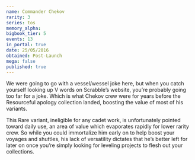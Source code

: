 ```yaml
---
name: Commander Chekov
rarity: 3
series: tos
memory_alpha:
bigbook_tier: 5
events: 13
in_portal: true
date: 25/05/2016
obtained: Post-Launch
mega: false
published: true
---
```


We were going to go with a vessel/wessel joke here, but when you catch yourself looking up V words on Scrabble’s website, you’re probably going too far for a joke. Which is what Chekov crew were for years before the Resourceful apology collection landed, boosting the value of most of his variants.

This Rare variant, ineligible for any cadet work, is unfortunately pointed toward daily use, an area of value which evaporates rapidly for lower rarity crew. So while you could immortalize him early on to help boost your voyages and shuttles, his lack of versatility dictates that he’s better left for later on once you’re simply looking for leveling projects to flesh out your collections.
